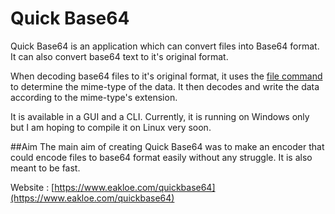 # Quick Base64

Quick Base64 is an application which can convert files into Base64 format.
It can also convert base64 text to it's original format.

When decoding base64 files to it's original format, it uses the [file command](https://en.wikipedia.org/wiki/File_(command)) to determine the mime-type of the data.
It then decodes and write the data according to the mime-type's extension.

It is available in a GUI and a CLI. Currently, it is running on Windows only but I am hoping to compile it on Linux very soon.

##Aim
The main aim of creating Quick Base64 was to make an encoder that could encode files to base64 format easily without any struggle.
It is also meant to be fast.
  
Website : [https://www.eakloe.com/quickbase64](https://www.eakloe.com/quickbase64)
